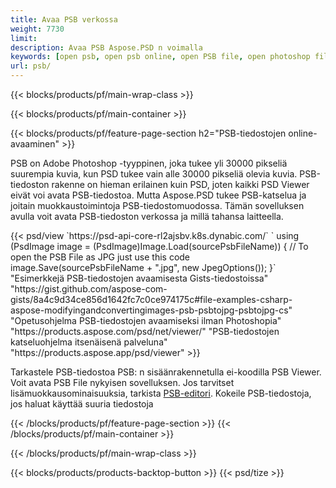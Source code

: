 ```yaml
---
title: Avaa PSB verkossa
weight: 7730
limit: 
description: Avaa PSB Aspose.PSD n voimalla
keywords: [open psb, open psb online, open PSB file, open photoshop file, preview psb]
url: psb/
---
```


{{< blocks/products/pf/main-wrap-class >}}

{{< blocks/products/pf/main-container >}}

{{< blocks/products/pf/feature-page-section h2="PSB-tiedostojen online-avaaminen" >}}
<p>PSB on Adobe Photoshop -tyyppinen, joka tukee yli 30000 pikseliä suurempia kuvia, kun PSD tukee vain alle 30000 pikseliä olevia kuvia. PSB-tiedoston rakenne on hieman erilainen kuin PSD, joten kaikki PSD Viewer eivät voi avata PSB-tiedostoa. Mutta Aspose.PSD tukee PSB-katselua ja joitain muokkaustoimintoja PSB-tiedostomuodossa. Tämän sovelluksen avulla voit avata PSB-tiedoston verkossa ja millä tahansa laitteella.</p>
{{< psd/view `https://psd-api-core-rl2ajsbv.k8s.dynabic.com/` 
`    using (PsdImage image = (PsdImage)Image.Load(sourcePsbFileName))
    {
	    // To open the PSB File as JPG just use this code
        image.Save(sourcePsbFileName + ".jpg",  new JpegOptions());
    }` 
"Esimerkkejä PSB-tiedostojen avaamisesta Gists-tiedostoissa" "https://gist.github.com/aspose-com-gists/8a4c9d34ce856d1642fc7c0ce974175c#file-examples-csharp-aspose-modifyingandconvertingimages-psb-psbtojpg-psbtojpg-cs" 
"Opetusohjelma PSB-tiedostojen avaamiseksi ilman Photoshopia" "https://products.aspose.com/psd/net/viewer/" 
"PSB-tiedostojen katseluohjelma itsenäisenä palveluna" "https://products.aspose.app/psd/viewer" >}}
<p>Tarkastele PSB-tiedostoa PSB: n sisäänrakennetulla ei-koodilla PSB Viewer. Voit avata PSB File nykyisen sovelluksen. Jos tarvitset lisämuokkausominaisuuksia, tarkista <a href="https://products.aspose.app/psd/template-editor">PSB-editori</a>. Kokeile PSB-tiedostoja, jos haluat käyttää suuria tiedostoja</p>
{{< /blocks/products/pf/feature-page-section >}}
{{< /blocks/products/pf/main-container >}}


{{< /blocks/products/pf/main-wrap-class >}}

{{< blocks/products/products-backtop-button >}}
{{< psd/tize >}}
